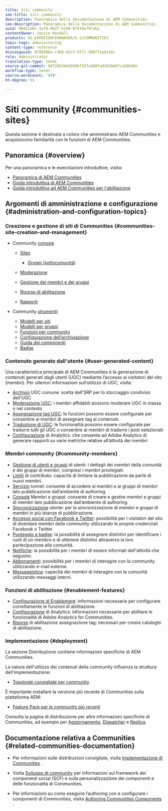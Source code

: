 ```yaml
---
title: Siti community
seo-title: Siti community
description: Panoramica della documentazione di AEM Communities
seo-description: Panoramica della documentazione di AEM Communities
uuid: 9842ce6c-1af8-4b27-b199-07410e797ab2
contentOwner: Janice Kendall
products: SG_EXPERIENCEMANAGER/6.5/COMMUNITIES
topic-tags: administering
content-type: reference
discoiquuid: 8799386a-c3b8-43cf-9f71-580ff2a81abc
role: Administrator
translation-type: tm+mt
source-git-commit: 48726639e93696f32fa368fad2630e6fca50640e
workflow-type: tm+mt
source-wordcount: '479'
ht-degree: 5%

---
```



# Siti community {#communities-sites}

Questa sezione è destinata a coloro che amministrano AEM Communities e acquisiscono familiarità con le funzioni di AEM Communities.

## Panoramica {#overview}

Per una panoramica e le esercitazioni introduttive, visita:

* [Panoramica di AEM Communities](overview.md)
* [Guida introduttiva di AEM Communities](getting-started.md)
* [Guida introduttiva ad AEM Communities per l&#39;abilitazione](getting-started-enablement.md)

## Argomenti di amministrazione e configurazione {#administration-and-configuration-topics}

### Creazione e gestione di siti di Communities {#communities-site-creation-and-management}

* Community [console](consoles.md)

   * [Sites](sites-console.md)

      * [Gruppi (sottocomunità)](groups.md)
   * [Moderazione](moderation.md)
   * [Gestione dei membri e dei gruppi](members.md)
   * [Risorse di abilitazione](resources.md)
   * [Rapporti](reports.md)


* Community [*strumenti*](tools.md):

   * [Modelli per siti](sites.md)
   * [Modelli per gruppi](tools-groups.md)
   * [Funzioni per community](functions.md)
   * [Configurazione dell’archiviazione](srp-config.md)
   * [Guida dei componenti](components-guide.md)
   * [Badge](badges.md)


### Contenuto generato dall&#39;utente {#user-generated-content}

Una caratteristica principale di AEM Communities è la generazione di contenuti generati dagli utenti (UGC) mediante l’accesso ai visitatori del sito (membri). Per ulteriori informazioni sull’utilizzo di UGC, visita:

* [Archivio](working-with-srp.md) UGC comune: scelta dell&#39;SRP per lo stoccaggio condiviso dell&#39;UGC
* [Moderazione UGC](moderate-ugc.md): i membri affidabili possono moderare UGC in massa o nel contesto
* [Assegnazione tag UGC](tag-ugc.md): le funzioni possono essere configurate per consentire ai membri di assegnare tag al contenuto
* [Traduzione di UGC](translate-ugc.md): le funzionalità possono essere configurate per tradurre tutti gli UGC o consentire ai membri di tradurre i post selezionati
* [Configurazione](analytics.md) di Analytics: che consente ad Adobe Analytics di generare rapporti su varie metriche relative all’attività dei membri

### Membri community {#community-members}

* [Gestione di utenti e gruppi](users.md) di utenti: i dettagli dei membri della comunità e dei gruppi di membri, compresi i membri privilegiati.
* [Limiti](limits.md) di contributo: capacità di limitare la pubblicazione da parte di nuovi membri.
* [Servizio](deploy-communities.md#tunnel-service-on-author) tunnel: consente di accedere ai membri e ai gruppi di membri lato pubblicazione dall’ambiente di authoring.
* [Console](members.md) Membri e gruppi: consente di creare e gestire membri e gruppi di membri lato pubblicazione dall’ambiente di authoring.
* [Sincronizzazione](sync.md) utente: per la sincronizzazione di membri e gruppi di membri in più istanze di pubblicazione.
* [Accesso social con Facebook e Twitter](social-login.md): possibilità per i visitatori del sito di diventare membri della community utilizzando le proprie credenziali Facebook o Twitter.
* [Punteggio e badge](implementing-scoring.md): la possibilità di assegnare distintivi per identificare i ruoli di un membro e di ottenere distintivi attraverso la loro partecipazione alla comunità.
* [Notifiche](notifications.md): la possibilità per i membri di essere informati dell&#39;attività che seguono.
* [Abbonamenti](subscriptions.md): possibilità per i membri di interagire con la community utilizzando e-mail esterne.
* [Messaggistica](messaging.md): capacità dei membri di interagire con la comunità utilizzando messaggi interni.

### Funzioni di abilitazione {#enablement-features}

* [Configurazione di Enablement](enablement.md): informazioni necessarie per configurare correttamente le funzioni di abilitazione.
* [Configurazione](analytics.md) di Analytics: informazioni necessarie per abilitare le funzionalità di Adobe Analytics for Communities.
* [Risorse](tag-resources.md) di abilitazione assegnazione tag: necessari per creare cataloghi di abilitazione.

### Implementazione {#deployment}

La sezione Distribuzione contiene informazioni specifiche di AEM Communities.

La natura dell&#39;utilizzo dei contenuti della community influenza la struttura dell&#39;implementazione:

* [Topologie consigliate per community](topologies.md)

È importante installare la versione più recente di Communities sulla piattaforma AEM:

* [Feature Pack per le community più recenti](deploy-communities.md#latestfeaturepack)

Consulta la pagina di distribuzione per altre informazioni specifiche di Communities, ad esempio per [Aggiornamento](upgrade.md), [Dispatcher](dispatcher.md) e [Replica](deploy-communities.md#replication-agents-on-author).

## Documentazione relativa a Communities {#related-communities-documentation}

* Per informazioni sulle distribuzioni consigliate, visita [Implementazione di Communities](deploy-communities.md) .

* Visita [Sviluppo di community](communities.md) per informazioni sul framework dei componenti social (SCF) e sulla personalizzazione dei componenti e delle funzionalità di Communities.

* Per informazioni su come eseguire l’authoring con e configurare i componenti di Communities, visita [Authoring Communities Components](author-communities.md) .
